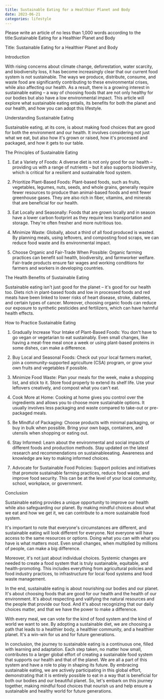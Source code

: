 ```yaml
---
title: Sustainable Eating for a Healthier Planet and Body
date: 2023-06-21
categories: lifestyle
---
```


Please write an article of no less than 1,000 words according to the title:Sustainable Eating for a Healthier Planet and Body

Title: Sustainable Eating for a Healthier Planet and Body

Introduction

With rising concerns about climate change, deforestation, water scarcity, and biodiversity loss, it has become increasingly clear that our current food system is not sustainable. The ways we produce, distribute, consume, and waste food are significantly contributing to these environmental crises, while also affecting our health. As a result, there is a growing interest in sustainable eating – a way of choosing foods that are not only healthy for our bodies but also have a low environmental impact. This article will explore what sustainable eating entails, its benefits for both the planet and our health, and how you can adopt this lifestyle.

Understanding Sustainable Eating

Sustainable eating, at its core, is about making food choices that are good for both the environment and our health. It involves considering not just what we eat, but also how it's grown or raised, how it's processed and packaged, and how it gets to our table.

The Principles of Sustainable Eating

1. Eat a Variety of Foods: A diverse diet is not only good for our health – providing us with a range of nutrients – but it also supports biodiversity, which is critical for a resilient and sustainable food system.

2. Prioritize Plant-Based Foods: Plant-based foods, such as fruits, vegetables, legumes, nuts, seeds, and whole grains, generally require fewer resources to produce than animal-based foods and emit fewer greenhouse gases. They are also rich in fiber, vitamins, and minerals that are beneficial for our health.

3. Eat Locally and Seasonally: Foods that are grown locally and in season have a lower carbon footprint as they require less transportation and storage. They're often fresher and more nutritious too.

4. Minimize Waste: Globally, about a third of all food produced is wasted. By planning meals, using leftovers, and composting food scraps, we can reduce food waste and its environmental impact.

5. Choose Organic and Fair-Trade When Possible: Organic farming practices can benefit soil health, biodiversity, and farmworker welfare. Fair-trade products ensure fair wages and working conditions for farmers and workers in developing countries.

The Health Benefits of Sustainable Eating

Sustainable eating isn't just good for the planet – it's good for our health too. Diets rich in plant-based foods and low in processed foods and red meats have been linked to lower risks of heart disease, stroke, diabetes, and certain types of cancer. Moreover, choosing organic foods can reduce our exposure to synthetic pesticides and fertilizers, which can have harmful health effects.

How to Practice Sustainable Eating

1. Gradually Increase Your Intake of Plant-Based Foods: You don't have to go vegan or vegetarian to eat sustainably. Even small changes, like having a meat-free meal once a week or using plant-based proteins in some dishes, can make a difference.

2. Buy Local and Seasonal Foods: Check out your local farmers market, join a community-supported agriculture (CSA) program, or grow your own fruits and vegetables if possible.

3. Minimize Food Waste: Plan your meals for the week, make a shopping list, and stick to it. Store food properly to extend its shelf life. Use your leftovers creatively, and compost what you can't eat.

4. Cook More at Home: Cooking at home gives you control over the ingredients and allows you to choose more sustainable options. It usually involves less packaging and waste compared to take-out or pre-packaged meals.

5. Be Mindful of Packaging: Choose products with minimal packaging, or buy in bulk when possible. Bring your own bags, containers, and utensils when shopping or eating out.

6. Stay Informed: Learn about the environmental and social impacts of different foods and production methods. Stay updated on the latest research and recommendations on sustainableeating. Awareness and knowledge are key to making informed choices.

7. Advocate for Sustainable Food Policies: Support policies and initiatives that promote sustainable farming practices, reduce food waste, and improve food security. This can be at the level of your local community, school, workplace, or government.

Conclusion

Sustainable eating provides a unique opportunity to improve our health while also safeguarding our planet. By making mindful choices about what we eat and how we get it, we can contribute to a more sustainable food system.

It's important to note that everyone's circumstances are different, and sustainable eating will look different for everyone. Not everyone will have access to the same resources or options. Doing what you can with what you have is what matters most. Even small changes, when multiplied by millions of people, can make a big difference.

Moreover, it's not just about individual choices. Systemic changes are needed to create a food system that is truly sustainable, equitable, and health-promoting. This includes everything from agricultural policies and food industry practices, to infrastructure for local food systems and food waste management.

In the end, sustainable eating is about nourishing our bodies and our planet. It's about choosing foods that are good for our health and the health of our environment. It's about respecting and valifying the natural resources and the people that provide our food. And it's about recognizing that our daily choices matter, and that we have the power to make a difference.

With every meal, we can vote for the kind of food system and the kind of world we want to see. By adopting a sustainable diet, we are choosing a path that leads to a healthier body, a healthier community, and a healthier planet. It's a win-win for us and for future generations.

In conclusion, the journey to sustainable eating is a continuous one, filled with learning and adaptation. Each step taken, no matter how small, contributes to a larger global effort of creating a sustainable food system that supports our health and that of the planet. We are all a part of this system and have a role to play in shaping its future. By embracing sustainable eating, we are actively participating in this global effort, demonstrating that it is entirely possible to eat in a way that is beneficial for both our bodies and our beautiful planet. So, let's embark on this journey together, making mindful food choices that nourish us and help ensure a sustainable and healthy world for future generations.